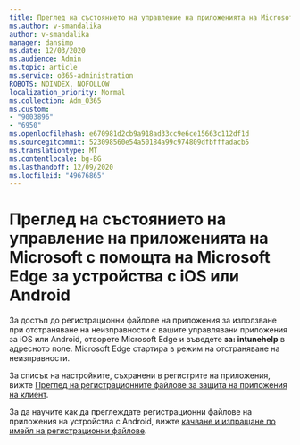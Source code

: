 ```yaml
---
title: Преглед на състоянието на управление на приложенията на Microsoft с помощта на Microsoft Edge за устройства с iOS или Android
ms.author: v-smandalika
author: v-smandalika
manager: dansimp
ms.date: 12/03/2020
ms.audience: Admin
ms.topic: article
ms.service: o365-administration
ROBOTS: NOINDEX, NOFOLLOW
localization_priority: Normal
ms.collection: Adm_O365
ms.custom:
- "9003896"
- "6950"
ms.openlocfilehash: e670981d2cb9a918ad33cc9e6ce15663c112df1d
ms.sourcegitcommit: 523098560e54a50184a99c974809dfbfffadacb5
ms.translationtype: MT
ms.contentlocale: bg-BG
ms.lasthandoff: 12/09/2020
ms.locfileid: "49676865"
---
```

# <a name="view-the-management-status-of-microsoft-apps-by-using-microsoft-edge-for-ios-or-android-devices"></a>Преглед на състоянието на управление на приложенията на Microsoft с помощта на Microsoft Edge за устройства с iOS или Android

За достъп до регистрационни файлове на приложения за използване при отстраняване на неизправности с вашите управлявани приложения за iOS или Android, отворете Microsoft Edge и въведете **за: intunehelp** в адресното поле. Microsoft Edge стартира в режим на отстраняване на неизправности.

За списък на настройките, съхранени в регистрите на приложения, вижте [Преглед на регистрационните файлове за защита на приложения на клиент](https://docs.microsoft.com/mem/intune/apps/app-protection-policy-settings-log).

За да научите как да преглеждате регистрационни файлове на приложения на устройства с Android, вижте [качване и изпращане по имейл на регистрационни файлове](https://docs.microsoft.com/mem/intune/user-help/send-logs-to-your-it-admin-by-email-android).